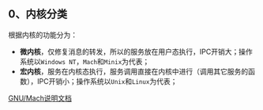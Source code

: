## 0、内核分类

根据内核的功能分为：

- **微内核**，仅修复消息的转发，所以的服务放在用户态执行，IPC开销大；操作系统以`Windows NT`，`Mach`和`Minix`为代表；
- **宏内核**，服务在内核态执行，服务调用直接在内核中进行（调用其它服务的函数），IPC开销小；操作系统以`Unix`和`Linux`为代表；

[GNU/Mach说明文档](https://www.gnu.org/software/hurd/gnumach-doc/index.html)